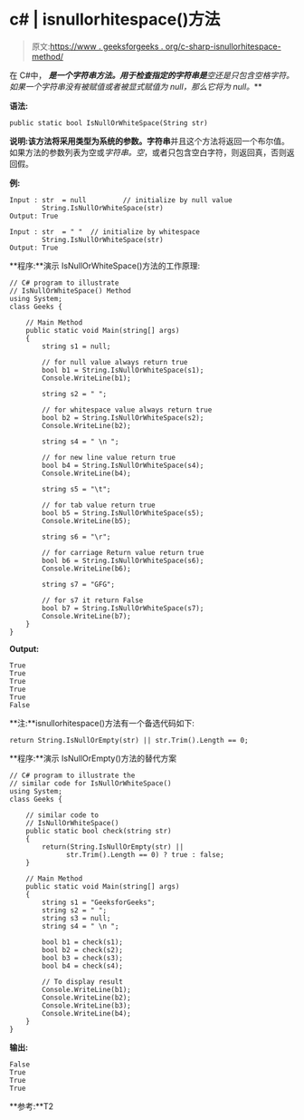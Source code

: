 # c# | isnullorhitespace()方法

> 原文:[https://www . geeksforgeeks . org/c-sharp-isnullorhitespace-method/](https://www.geeksforgeeks.org/c-sharp-isnullorwhitespace-method/)

在 C#中， ***是一个字符串方法。用于检查指定的字符串是**空**还是只包含**空格**字符。如果一个字符串没有被赋值或者被显式赋值为 null，那么它将为 null。***

**语法:**

```
public static bool IsNullOrWhiteSpace(String str)  

```

**说明:**该方法将采用类型为**系统的参数。字符串**并且这个方法将返回一个布尔值。如果方法的参数列表为空或*字符串。空*，或者只包含空白字符，则返回真，否则返回假。

**例:**

```
Input : str  = null         // initialize by null value
        String.IsNullOrWhiteSpace(str)
Output: True

Input : str  = " "  // initialize by whitespace
        String.IsNullOrWhiteSpace(str)
Output: True

```

**程序:**演示 IsNullOrWhiteSpace()方法的工作原理:

```
// C# program to illustrate 
// IsNullOrWhiteSpace() Method
using System;
class Geeks {

    // Main Method
    public static void Main(string[] args)
    {
        string s1 = null;

        // for null value always return true
        bool b1 = String.IsNullOrWhiteSpace(s1);
        Console.WriteLine(b1);

        string s2 = " ";

        // for whitespace value always return true
        bool b2 = String.IsNullOrWhiteSpace(s2);
        Console.WriteLine(b2);

        string s4 = " \n ";

        // for new line value return true
        bool b4 = String.IsNullOrWhiteSpace(s4);
        Console.WriteLine(b4);

        string s5 = "\t";

        // for tab value return true
        bool b5 = String.IsNullOrWhiteSpace(s5);
        Console.WriteLine(b5);

        string s6 = "\r";

        // for carriage Return value return true
        bool b6 = String.IsNullOrWhiteSpace(s6);
        Console.WriteLine(b6);

        string s7 = "GFG";

        // for s7 it return False
        bool b7 = String.IsNullOrWhiteSpace(s7);
        Console.WriteLine(b7);
    }
}
```

**Output:**

```
True
True
True
True
True
False

```

**注:**isnullorhitespace()方法有一个备选代码如下:

```
return String.IsNullOrEmpty(str) || str.Trim().Length == 0;

```

**程序:**演示 IsNullOrEmpty()方法的替代方案

```
// C# program to illustrate the 
// similar code for IsNullOrWhiteSpace()
using System;
class Geeks {

    // similar code to 
    // IsNullOrWhiteSpace()
    public static bool check(string str)
    {
        return(String.IsNullOrEmpty(str) || 
              str.Trim().Length == 0) ? true : false;
    }

    // Main Method
    public static void Main(string[] args)
    {
        string s1 = "GeeksforGeeks";
        string s2 = " "; 
        string s3 = null;
        string s4 = " \n ";

        bool b1 = check(s1);
        bool b2 = check(s2);
        bool b3 = check(s3);
        bool b4 = check(s4);

        // To display result
        Console.WriteLine(b1);
        Console.WriteLine(b2);
        Console.WriteLine(b3);
        Console.WriteLine(b4);
    }
}
```

**输出:**

```
False
True
True
True

```

**参考:**T2